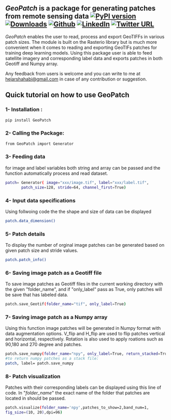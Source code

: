 ## *GeoPatch* is a package for generating patches from remote sensing data [![PyPI version](https://img.shields.io/badge/PyPi%20Package-1.0.3-green)](https://pypi.org/project/GeoPatch/) [![Downloads](https://static.pepy.tech/personalized-badge/geopatch?period=total&units=international_system&left_color=brightgreen&right_color=orange&left_text=Downloads)](https://pepy.tech/project/geopatch) [![Github](https://img.shields.io/badge/Github-GeoPatch-blue)](https://github.com/Hejarshahabi/GeoPatch) [![LinkedIn](https://img.shields.io/badge/LinkedIn-Hejar%20Shahabi-blue)](https://www.linkedin.com/in/hejarshahabi/) [![Twitter URL](https://img.shields.io/twitter/url?color=blue&label=Hejar%20Shahabi&style=social&url=https%3A%2F%2Ftwitter.com%2Fhejarshahabi)](https://twitter.com/hejarshahabi) 


*GeoPatch* enables the user to read, process and export GeoTIFFs in various patch sizes. The module is built on the Rasterio library but is much more convenient when it comes to reading and exporting GeoTIFs patches for training deep learning models.
Using this package user is able to feed satellite imagery and corresponding label data and exports patches in both Geotiff and Numpy array.

Any feedback from users is welcome and you can write to me at hejarshahabi@gmail.com in case of any contribution or suggestion.

## Quick tutorial on how to use GeoPatch 

### 1- Installation :
```bash
pip install GeoPatch
```
### 2- Calling the Package:
```bash
from GeoPatch import Generator
```
### 3- Feeding data
for image and label variables both string and array 
can be passed and the function automatically process and read dataset.
```bash
patch= Generator( image="xxx/image.tif", label="xxx/label.tif",
       patch_size=128, stride=64, channel_first=True)
```
 ### 4- Input data specifications 
Using follwoing code the the shape and size of data can be displayed
```bash
patch.data_dimension()
```
 ### 5- Patch details
To display the number of orginal image patches can be generated based on given patch size and stride values.
```bash
patch.patch_info()
```
### 6- Saving image patch as a Geotiff file 
To save image patches as Geotiff files in the current working directory with the given "folder_name", and if "only_label" pass as True, only patches will be save that has labeled data. 
```bash
patch.save_Geotif(folder_name="tif", only_label=True)
```
### 7- Saving image patch as a Numpy array
Using this function image patches will be generated in Numpy format with data augmentation options.  V_flip and H_flip are used to flip patches vertical and horizontal, respectively. Rotation is also used to apply roations such as 90,180 and 270 degree and patches. 
```bash
patch.save_numpy(folder_name="npy", only_label=True, return_stacked=True, save_stack=True, V_flip=True, H_flip=True, Rotation=True)
#to return numpy patches as a stack file:
patch, label= patch.save_numpy
```
### 8- Patch visualization  
Patches with their corresponding labels can be displayed using this line of code.
In "*folder_name*" the exact name of the folder that patches are located in should be passed. 
```bash
patch.visualize(folder_name='npy',patches_to_show=2,band_num=1,
fig_size=(10, 20),dpi=96)
```
